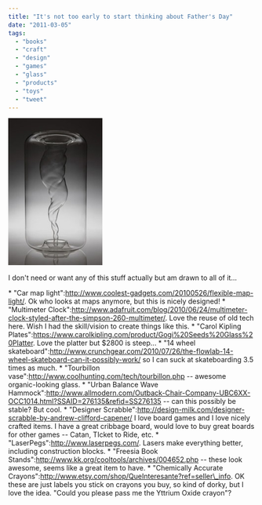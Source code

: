 ```yaml
---
title: "It's not too early to start thinking about Father's Day"
date: "2011-03-05"
tags: 
  - "books"
  - "craft"
  - "design"
  - "games"
  - "glass"
  - "products"
  - "toys"
  - "tweet"
---
```


[![](images/Tourbillon-Aplus1-192x300.jpg "Tourbillon-Aplus1")](http://theludwigs.com/wp-content/uploads/2011/03/Tourbillon-Aplus1.jpg)

I don't need or want any of this stuff actually but am drawn to all of it...

\* "Car map light":http://www.coolest-gadgets.com/20100526/flexible-map-light/. Ok who looks at maps anymore, but this is nicely designed! \* "Multimeter Clock":http://www.adafruit.com/blog/2010/06/24/multimeter-clock-styled-after-the-simpson-260-multimeter/. Love the reuse of old tech here. Wish I had the skill/vision to create things like this. \* "Carol Kipling Plates":https://www.carolkipling.com/product/Gogi%20Seeds%20Glass%20Platter. Love the platter but $2800 is steep... \* "14 wheel skateboard":http://www.crunchgear.com/2010/07/26/the-flowlab-14-wheel-skateboard-can-it-possibly-work/ so I can suck at skateboarding 3.5 times as much. \* "Tourbillon vase":http://www.coolhunting.com/tech/tourbillon.php -- awesome organic-looking glass. \* "Urban Balance Wave Hammock":http://www.allmodern.com/Outback-Chair-Company-UBC6XX-OCC1014.html?SSAID=276135&refid=SS276135 -- can this possibly be stable? But cool. \* "Designer Scrabble":http://design-milk.com/designer-scrabble-by-andrew-clifford-capener/ I love board games and I love nicely crafted items. I have a great cribbage board, would love to buy great boards for other games -- Catan, TIcket to Ride, etc. \* "LaserPegs":http://www.laserpegs.com/. Lasers make everything better, including construction blocks. \* "Freesia Book Stands":http://www.kk.org/cooltools/archives/004652.php -- these look awesome, seems like a great item to have. \* "Chemically Accurate Crayons":http://www.etsy.com/shop/QueInteresante?ref=seller\_info. OK these are just labels you stick on crayons you buy, so kind of dorky, but I love the idea. "Could you please pass me the Yttrium Oxide crayon"?
